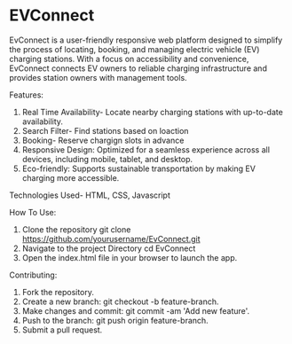 # EVConnect
EvConnect is a user-friendly responsive web platform designed to simplify the process of locating, booking, and managing electric vehicle (EV) charging stations. With a focus on accessibility and convenience, EvConnect connects EV owners to reliable charging infrastructure and provides station owners with management tools.

Features:
1) Real Time Availability- Locate nearby charging stations with up-to-date availability.
2) Search Filter- Find stations based on loaction
3) Booking- Reserve chargign slots in advance
4) Responsive Design: Optimized for a seamless experience across all devices, including mobile, tablet, and desktop.
5) Eco-friendly: Supports sustainable transportation by making EV charging more accessible.

Technologies Used- HTML, CSS, Javascript

How To Use:
1) Clone the repository
   git clone https://github.com/yourusername/EvConnect.git
2) Navigate to the project Directory
   cd EvConnect
3) Open the index.html file in your browser to launch the app.

Contributing:
1) Fork the repository.
2) Create a new branch: git checkout -b feature-branch.
3) Make changes and commit: git commit -am 'Add new feature'.
4) Push to the branch: git push origin feature-branch.
5) Submit a pull request.
